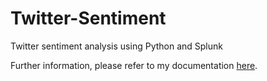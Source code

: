 # Twitter-Sentiment

Twitter sentiment analysis using Python and Splunk

Further information, please refer to my documentation [here](https://ahmad4fifz.github.io/docs/twitter-sentiment/).
